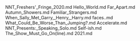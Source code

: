 NNT_Freshers'_Fringe_2020.md
Hello_World.md
Far_Apart.md
Autumn_Showers.md
Familiar_Strangers.md
When_Sally_Met_Garry,_Henry,_Harry.md
faces..md
What_Could_Be_Worse_Than_Jumping?.md
Accelerate.md
NNT_Presents:_Speaking_Solo.md
Self-ish.md
The_Show_Must_Go_On(line).md
2021.md
